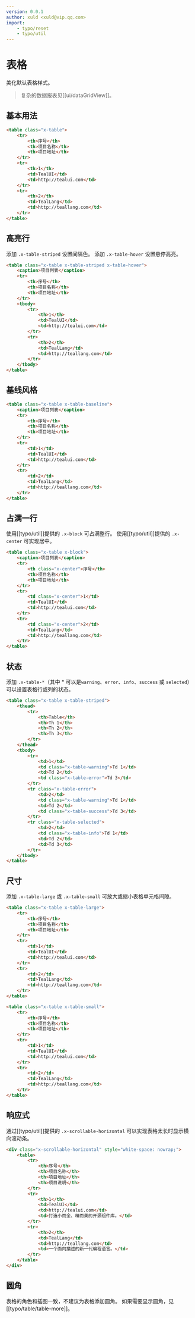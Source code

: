 ```yaml
---
version: 0.0.1
author: xuld <xuld@vip.qq.com>
import:
    - typo/reset
    - typo/util
---
```

# 表格
美化默认表格样式。
> 复杂的数据报表见[[ui/dataGridView]]。

## 基本用法
```html demo
<table class="x-table">
    <tr>
        <th>序号</th>
        <th>项目名称</th>
        <th>项目地址</th>
    </tr>
    <tr>
        <th>1</th>
        <td>TealUI</td>
        <td>http://tealui.com</td>
    </tr>
    <tr>
        <th>2</th>
        <td>TealLang</td>
        <td>http://teallang.com</td>
    </tr>
</table>
```       

## 高亮行
添加 `.x-table-striped` 设置间隔色。
添加 `.x-table-hover` 设置悬停高亮。

```html demo
<table class="x-table x-table-striped x-table-hover">
    <caption>项目列表</caption>
    <tr>
        <th>序号</th>
        <th>项目名称</th>
        <th>项目地址</th>
    </tr>
    <tbody>
        <tr>
            <th>1</th>
            <td>TealUI</td>
            <td>http://tealui.com</td>
        </tr>
        <tr>
            <th>2</th>
            <td>TealLang</td>
            <td>http://teallang.com</td>
        </tr>
    </tbody>
</table>
```

## 基线风格

```html demo
<table class="x-table x-table-baseline">
    <caption>项目列表</caption>
    <tr>
        <th>序号</th>
        <th>项目名称</th>
        <th>项目地址</th>
    </tr>
    <tr>
        <td>1</td>
        <td>TealUI</td>
        <td>http://tealui.com</td>
    </tr>
    <tr>
        <td>2</td>
        <td>TealLang</td>
        <td>http://teallang.com</td>
    </tr>
</table>
```

## 占满一行
使用[[typo/util]]提供的 `.x-block` 可占满整行。
使用[[typo/util]]提供的 `.x-center` 可实现居中。
```html demo
<table class="x-table x-block">
    <caption>项目列表</caption>
    <tr>
        <th class="x-center">序号</th>
        <th>项目名称</th>
        <th>项目地址</th>
    </tr>
    <tr>
        <td class="x-center">1</td>
        <td>TealUI</td>
        <td>http://tealui.com</td>
    </tr>
    <tr>
        <td class="x-center">2</td>
        <td>TealLang</td>
        <td>http://teallang.com</td>
    </tr>
</table>
```

## 状态
添加 `.x-table-*`（其中 * 可以是`warning`、`error`、`info`、`success` 或 `selected`） 可以设置表格行或列的状态。

```html demo
<table class="x-table x-table-striped">
    <thead>
        <tr>
            <th>Table</th>
            <th>Th 1</th>
            <th>Th 2</th>
            <th>Th 3</th>
        </tr>
    </thead>
    <tbody>
        <tr>
            <td>1</td>
            <td class="x-table-warning">Td 1</td>
            <td>Td 2</td>
            <td class="x-table-error">Td 3</td>
        </tr>
        <tr class="x-table-error">
            <td>2</td>
            <td class="x-table-warning">Td 1</td>
            <td>Td 2</td>
            <td class="x-table-success">Td 3</td>
        </tr>
        <tr class="x-table-selected">
            <td>2</td>
            <td class="x-table-info">Td 1</td>
            <td>Td 2</td>
            <td>Td 3</td>
        </tr>
    </tbody>
</table>
```

## 尺寸
添加 `.x-table-large` 或 `.x-table-small` 可放大或缩小表格单元格间隙。
```html demo
<table class="x-table x-table-large">
    <tr>
        <th>序号</th>
        <th>项目名称</th>
        <th>项目地址</th>
    </tr>
    <tr>
        <td>1</td>
        <td>TealUI</td>
        <td>http://tealui.com</td>
    </tr>
    <tr>
        <td>2</td>
        <td>TealLang</td>
        <td>http://teallang.com</td>
    </tr>
</table>

<table class="x-table x-table-small">
    <tr>
        <th>序号</th>
        <th>项目名称</th>
        <th>项目地址</th>
    </tr>
    <tr>
        <td>1</td>
        <td>TealUI</td>
        <td>http://tealui.com</td>
    </tr>
    <tr>
        <td>2</td>
        <td>TealLang</td>
        <td>http://teallang.com</td>
    </tr>
</table>
```

## 响应式
通过[[typo/util]]提供的 `.x-scrollable-horizontal` 可以实现表格太长时显示横向滚动条。
```html demo
<div class="x-scrollable-horizontal" style="white-space: nowrap;">
    <table>
        <tr>
            <th>序号</th>
            <th>项目名称</th>
            <th>项目地址</th>
            <th>项目说明</th>
        </tr>
        <tr>
            <th>1</th>
            <td>TealUI</td>
            <td>http://tealui.com</td>
            <td>打造小而全、精而美的开源组件库。</td>
        </tr>
        <tr>
            <th>2</th>
            <td>TealLang</td>
            <td>http://teallang.com</td>
            <td>一个面向描述的新一代编程语言。</td>
        </tr>
    </table>
</div>
```

## 圆角
表格的角色和插图一致，不建议为表格添加圆角。
如果需要显示圆角，见[[typo/table/table-more]]。
